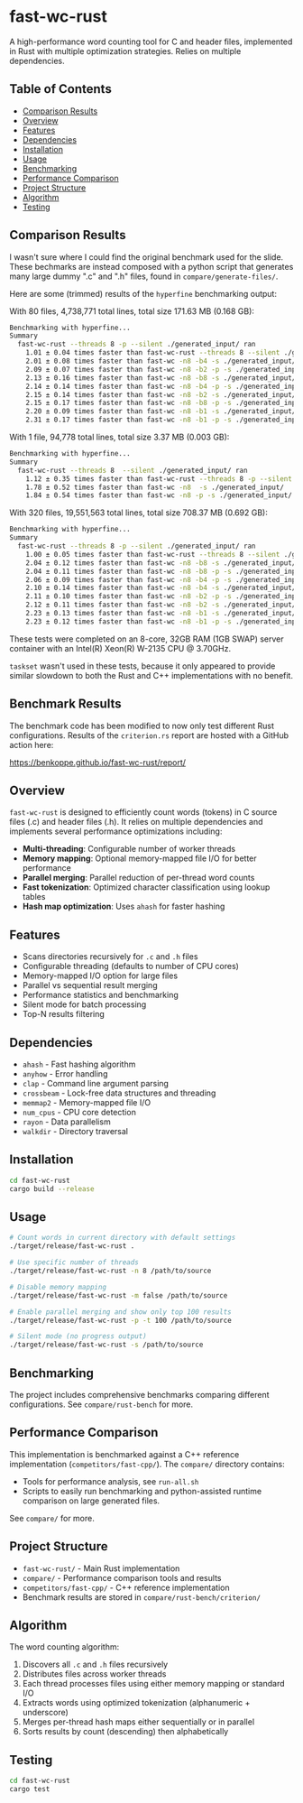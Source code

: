 # fast-wc-rust

A high-performance word counting tool for C and header files, implemented in Rust with multiple optimization strategies. Relies on multiple dependencies.

## Table of Contents

- [Comparison Results](#comparison-results)
- [Overview](#overview)
- [Features](#features)
- [Dependencies](#dependencies)
- [Installation](#installation)
- [Usage](#usage)
- [Benchmarking](#benchmarking)
- [Performance Comparison](#performance-comparison)
- [Project Structure](#project-structure)
- [Algorithm](#algorithm)
- [Testing](#testing)

## Comparison Results

I wasn't sure where I could find the original benchmark used for the slide. These bechmarks are instead composed with a python script that generates many large dummy ".c" and ".h" files, found in `compare/generate-files/`.

Here are some (trimmed) results of the `hyperfine` benchmarking output:

With 80 files, 4,738,771 total lines, total size 171.63 MB (0.168 GB):
```bash
Benchmarking with hyperfine...
Summary
  fast-wc-rust --threads 8 -p --silent ./generated_input/ ran
    1.01 ± 0.04 times faster than fast-wc-rust --threads 8 --silent ./generated_input/
    2.01 ± 0.08 times faster than fast-wc -n8 -b4 -s ./generated_input/
    2.09 ± 0.07 times faster than fast-wc -n8 -b2 -p -s ./generated_input/
    2.13 ± 0.16 times faster than fast-wc -n8 -b8 -s ./generated_input/
    2.14 ± 0.14 times faster than fast-wc -n8 -b4 -p -s ./generated_input/
    2.15 ± 0.14 times faster than fast-wc -n8 -b2 -s ./generated_input/
    2.15 ± 0.17 times faster than fast-wc -n8 -b8 -p -s ./generated_input/
    2.20 ± 0.09 times faster than fast-wc -n8 -b1 -s ./generated_input/
    2.31 ± 0.17 times faster than fast-wc -n8 -b1 -p -s ./generated_input/
```

With 1 file, 94,778 total lines, total size 3.37 MB (0.003 GB):
```bash
Benchmarking with hyperfine...
Summary
  fast-wc-rust --threads 8  --silent ./generated_input/ ran
    1.12 ± 0.35 times faster than fast-wc-rust --threads 8 -p --silent ./generated_input/
    1.78 ± 0.52 times faster than fast-wc -n8  -s ./generated_input/
    1.84 ± 0.54 times faster than fast-wc -n8 -p -s ./generated_input/
```

With 320 files, 19,551,563 total lines, total size 708.37 MB (0.692 GB):
```bash
Benchmarking with hyperfine...
Summary
  fast-wc-rust --threads 8 -p --silent ./generated_input/ ran
    1.00 ± 0.05 times faster than fast-wc-rust --threads 8 --silent ./generated_input/
    2.04 ± 0.12 times faster than fast-wc -n8 -b8 -s ./generated_input/
    2.04 ± 0.11 times faster than fast-wc -n8 -b8 -p -s ./generated_input/
    2.06 ± 0.09 times faster than fast-wc -n8 -b4 -p -s ./generated_input/
    2.10 ± 0.14 times faster than fast-wc -n8 -b4 -s ./generated_input/
    2.11 ± 0.10 times faster than fast-wc -n8 -b2 -p -s ./generated_input/
    2.12 ± 0.11 times faster than fast-wc -n8 -b2 -s ./generated_input/
    2.23 ± 0.13 times faster than fast-wc -n8 -b1 -s ./generated_input/
    2.23 ± 0.12 times faster than fast-wc -n8 -b1 -p -s ./generated_input/
```

These tests were completed on an 8-core, 32GB RAM (1GB SWAP) server container with an Intel(R) Xeon(R) W-2135 CPU @ 3.70GHz.

`taskset` wasn't used in these tests, because it only appeared to provide similar slowdown to both the Rust and C++ implementations with no benefit.

## Benchmark Results

The benchmark code has been modified to now only test different Rust configurations. Results of the `criterion.rs` report are hosted with a GitHub action here:

https://benkoppe.github.io/fast-wc-rust/report/

## Overview

`fast-wc-rust` is designed to efficiently count words (tokens) in C source files (.c) and header files (.h). It relies on multiple dependencies and implements several performance optimizations including:

- **Multi-threading**: Configurable number of worker threads
- **Memory mapping**: Optional memory-mapped file I/O for better performance
- **Parallel merging**: Parallel reduction of per-thread word counts
- **Fast tokenization**: Optimized character classification using lookup tables
- **Hash map optimization**: Uses `ahash` for faster hashing

## Features

- Scans directories recursively for `.c` and `.h` files
- Configurable threading (defaults to number of CPU cores)
- Memory-mapped I/O option for large files
- Parallel vs sequential result merging
- Performance statistics and benchmarking
- Silent mode for batch processing
- Top-N results filtering

## Dependencies

- `ahash` - Fast hashing algorithm
- `anyhow` - Error handling
- `clap` - Command line argument parsing
- `crossbeam` - Lock-free data structures and threading
- `memmap2` - Memory-mapped file I/O
- `num_cpus` - CPU core detection
- `rayon` - Data parallelism
- `walkdir` - Directory traversal

## Installation

```bash
cd fast-wc-rust
cargo build --release
```

## Usage

```bash
# Count words in current directory with default settings
./target/release/fast-wc-rust .

# Use specific number of threads
./target/release/fast-wc-rust -n 8 /path/to/source

# Disable memory mapping
./target/release/fast-wc-rust -m false /path/to/source

# Enable parallel merging and show only top 100 results
./target/release/fast-wc-rust -p -t 100 /path/to/source

# Silent mode (no progress output)
./target/release/fast-wc-rust -s /path/to/source
```

## Benchmarking

The project includes comprehensive benchmarks comparing different configurations. See `compare/rust-bench` for more.

## Performance Comparison

This implementation is benchmarked against a C++ reference implementation (`competitors/fast-cpp/`). The `compare/` directory contains:

- Tools for performance analysis, see `run-all.sh`
- Scripts to easily run benchmarking and python-assisted runtime comparison on large generated files.

See `compare/` for more.

## Project Structure

- `fast-wc-rust/` - Main Rust implementation
- `compare/` - Performance comparison tools and results
- `competitors/fast-cpp/` - C++ reference implementation
- Benchmark results are stored in `compare/rust-bench/criterion/`

## Algorithm

The word counting algorithm:

1. Discovers all `.c` and `.h` files recursively
2. Distributes files across worker threads
3. Each thread processes files using either memory mapping or standard I/O
4. Extracts words using optimized tokenization (alphanumeric + underscore)
5. Merges per-thread hash maps either sequentially or in parallel
6. Sorts results by count (descending) then alphabetically

## Testing

```bash
cd fast-wc-rust
cargo test
```
